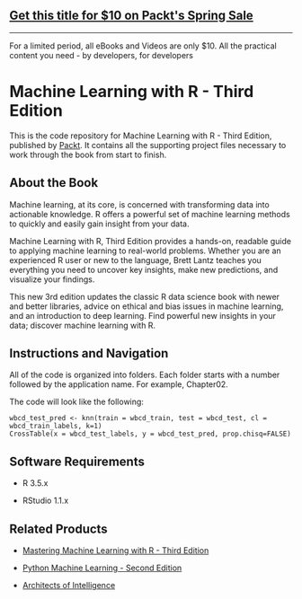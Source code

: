 ## [Get this title for $10 on Packt's Spring Sale](https://www.packt.com/B07239?utm_source=github&utm_medium=packt-github-repo&utm_campaign=spring_10_dollar_2022)
-----
For a limited period, all eBooks and Videos are only $10. All the practical content you need \- by developers, for developers

# Machine Learning with R - Third Edition
This is the code repository for Machine Learning with R - Third Edition, published by [Packt](https://www.packtpub.com/?utm_source=github). It contains all the supporting project files necessary to work through the book from start to finish.

## About the Book
Machine learning, at its core, is concerned with transforming data into actionable knowledge. R offers a powerful set of machine learning methods to quickly and easily gain insight from your data.

Machine Learning with R, Third Edition provides a hands-on, readable guide to applying machine learning to real-world problems. Whether you are an experienced R user or new to the language, Brett Lantz teaches you everything you need to uncover key insights, make new predictions, and visualize your findings.

This new 3rd edition updates the classic R data science book with newer and better libraries, advice on ethical and bias issues in machine learning, and an introduction to deep learning. Find powerful new insights in your data; discover machine learning with R.

## Instructions and Navigation
All of the code is organized into folders. Each folder starts with a number followed by the application name. For example, Chapter02.

The code will look like the following:
```
wbcd_test_pred <- knn(train = wbcd_train, test = wbcd_test, cl = wbcd_train_labels, k=1)
CrossTable(x = wbcd_test_labels, y = wbcd_test_pred, prop.chisq=FALSE)
```

## Software Requirements

* R 3.5.x

* RStudio 1.1.x

## Related Products

* [Mastering Machine Learning with R - Third Edition](https://prod.packtpub.com/in/big-data-and-business-intelligence/mastering-machine-learning-r-third-edition?utm_source=github&utm_medium=repository&utm_campaign=9781789618006)

* [Python Machine Learning - Second Edition](https://prod.packtpub.com/in/big-data-and-business-intelligence/python-machine-learning-second-edition?utm_source=github&utm_medium=repository&utm_campaign=9781787125933)

* [Architects of Intelligence](https://prod.packtpub.com/in/big-data-and-business-intelligence/architects-intelligence?utm_source=github&utm_medium=repository&utm_campaign=9781789954531)
